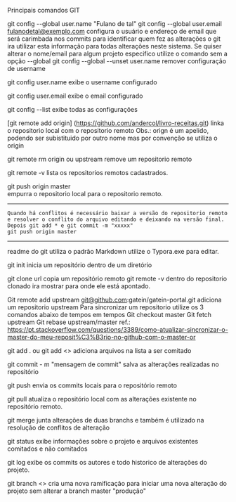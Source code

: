Principais comandos GIT	

git config --global user.name "Fulano de tal"
git config --global user.email fulanodetal@exemplo.com
	configura o usuário e endereço de email que será carimbada nos commits para identificar quem fez as alterações
	o git ira utilizar esta informação para todas alterações neste sistema.
	Se quiser alterar o nome/email para algum projeto especifico utilize o comando sem a opção --global
git config --global --unset user.name
	remover configuração de username
	
git config user.name
	exibe o username configurado
	
git config user.email
	exibe o email configurado

git config --list 
	exibe todas as configurações
	
[git remote add origin] (https://github.com/andercol/livro-receitas.git)
	linka o repositorio local com o repositorio remoto
	Obs.: orign é um apelido, podendo ser subistituido por outro nome mas por convenção se utiliza o origin
	
git remote rm origin ou upstream
	remove um repositorio remoto

git remote -v
	lista os repositorios remotos cadastrados.
	
git push origin master	
	empurra o repositorio local para o repositorio remoto.

--------------
	Quando há conflitos é necessário baixar a versão do repositorio remoto e resolver o conflito do arquivo editando e deixando na versão final.
	Depois git add * e git commit -m "xxxxx"
	git push origin master
-------------

readme do git utiliza o padrão Markdown
	utilize o Typora.exe para editar.
	
git init
	inicia um repositório dentro de um diretório
	
git clone url
	copia um repositório remoto
	git remote -v dentro do repositorio clonado ira mostrar para onde ele está apontado.
	
Git remote add upstream git@github.com:gatein/gatein-portal.git
	adiciona um repositorio upstream
	Para sincronizar um repositorio utilize os 3 comandos abaixo de tempos em tempos
		Git checkout master
		Git fetch upstream
		Git rebase upstream/master
	ref.: https://pt.stackoverflow.com/questions/3389/como-atualizar-sincronizar-o-master-do-meu-reposit%C3%B3rio-no-github-com-o-master-or
	
	
git add . ou git add <<nome-arquivo>>
	adiciona arquivos na lista a ser comitado

git commit - m "mensagem de commit"
	salva as alterações realizadas no repositório

git push
	envia os commits locais para o repositório remoto

git pull
	atualiza o repositório local com as alterações existente no repositório remoto.

git merge
	junta alterações de duas branchs e também é utilizado na resolução de conflitos de alteração

git status
	exibe informações sobre o projeto e arquivos existentes comitados e não comitados

git log
	exibe os commits os autores e todo historico de alterações do projeto.

git branch <<nome da branch>>
	cria uma nova ramificação para iniciar uma nova alteração do projeto sem alterar a branch master "produção"